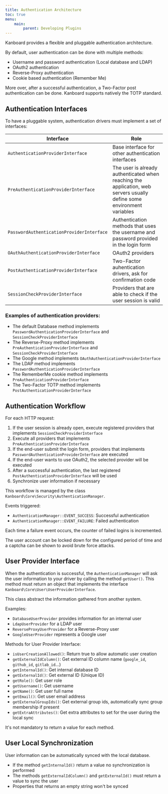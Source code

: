 ```yaml
---
title: Authentication Architecture
toc: true
menu:
    main:
        parent: Developing Plugins
---
```


Kanboard provides a flexible and pluggable authentication architecture.

By default, user authentication can be done with multiple methods:

- Username and password authentication (Local database and LDAP)
- OAuth2 authentication
- Reverse-Proxy authentication
- Cookie based authentication (Remember Me)

More over, after a successful authentication, a Two-Factor post authentication can be done. Kanboard supports natively the TOTP standard.

Authentication Interfaces
-------------------------

To have a pluggable system, authentication drivers must implement a set of interfaces:

  Interface                                | Role
  -----------------------------------------| ------------------------------------
  `AuthenticationProviderInterface`        | Base interface for other authentication interfaces
  `PreAuthenticationProviderInterface`     | The user is already authenticated when reaching the application, web servers usually define some environment variables
  `PasswordAuthenticationProviderInterface`| Authentication methods that uses the username and password provided in the login form
  `OAuthAuthenticationProviderInterface`   | OAuth2 providers
  `PostAuthenticationProviderInterface`    | Two-Factor auhentication drivers, ask for confirmation code
  `SessionCheckProviderInterface`          | Providers that are able to check if the user session is valid

### Examples of authentication providers:

- The default Database method implements `PasswordAuthenticationProviderInterface` and `SessionCheckProviderInterface`
- The Reverse-Proxy method implements `PreAuthenticationProviderInterface` and `SessionCheckProviderInterface`
- The Google method implements `OAuthAuthenticationProviderInterface`
- The LDAP method implements `PasswordAuthenticationProviderInterface`
- The RememberMe cookie method implements `PreAuthenticationProviderInterface`
- The Two-Factor TOTP method implements `PostAuthenticationProviderInterface`

Authentication Workflow
-----------------------

For each HTTP request:

1. If the user session is already open, execute registered providers that implements `SessionCheckProviderInterface`
2. Execute all providers that implements `PreAuthenticationProviderInterface`
3. If the end-user submit the login form, providers that implements `PasswordAuthenticationProviderInterface` are executed
4. If the end-user wants to use OAuth2, the selected provider will be executed
5. After a successful authentication, the last registered `PostAuthenticationProviderInterface` will be used
6. Synchronize user information if necessary

This workflow is managed by the class `Kanboard\Core\Security\AuthenticationManager`.

Events triggered:

- `AuthenticationManager::EVENT_SUCCESS`: Successful authentication
- `AuthenticationManager::EVENT_FAILURE`: Failed authentication

Each time a failure event occurs, the counter of failed logins is incremented.

The user account can be locked down for the configured period of time and a captcha can be shown to avoid brute force attacks.

User Provider Interface
-----------------------

When the authentication is successful, the `AuthenticationManager` will ask the user information to your driver by calling the method `getUser()`. This method must return an object that implements the interface `Kanboard\Core\User\UserProviderInterface`.

This class abstract the information gathered from another system.

Examples:

- `DatabaseUserProvider` provides information for an internal user
- `LdapUserProvider` for a LDAP user
- `ReverseProxyUserProvider` for a Reverse-Proxy user
- `GoogleUserProvider` represents a Google user

Methods for User Provider Interface:

- `isUserCreationAllowed()`: Return true to allow automatic user creation
- `getExternalIdColumn()`: Get external ID column name (`google_id`, `github_id`, `gitlab_id`...)
- `getInternalId()`: Get internal database ID
- `getExternalId()`: Get external ID (Unique ID)
- `getRole()`: Get user role
- `getUsername()`: Get username
- `getName()`: Get user full name
- `getEmail()`: Get user email address
- `getExternalGroupIds()`: Get external group ids, automatically sync group membership if present
- `getExtraAttributes()`: Get extra attributes to set for the user during the local sync

It's not mandatory to return a value for each method.

User Local Synchronization
--------------------------

User information can be automatically synced with the local database.

- If the method `getInternalId()` return a value no synchronization is performed
- The methods `getExternalIdColumn()` and `getExternalId()` must return a value to sync the user
- Properties that returns an empty string won't be synced

